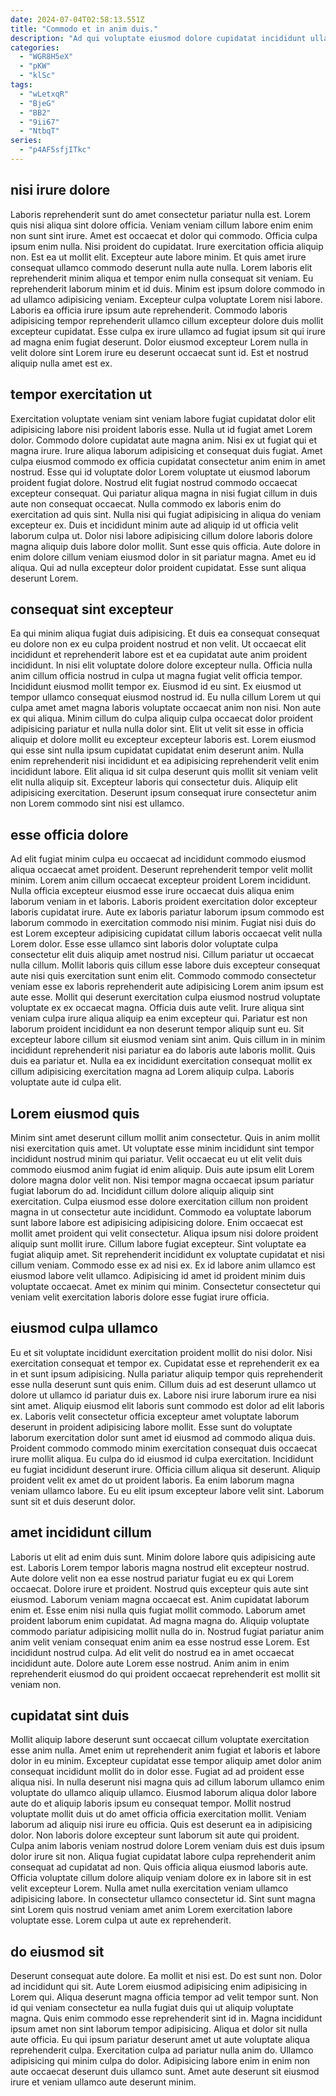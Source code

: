 ```yaml
---
date: 2024-07-04T02:58:13.551Z
title: "Commodo et in anim duis."
description: "Ad qui voluptate eiusmod dolore cupidatat incididunt ullamco duis. Minim mollit velit deserunt esse."
categories:
  - "WGR8H5eX"
  - "pKW"
  - "klSc"
tags:
  - "wLetxqR"
  - "BjeG"
  - "BB2"
  - "9ii67"
  - "NtbqT"
series:
  - "p4AF5sfjITkc"
---
```



## nisi irure dolore

Laboris reprehenderit sunt do amet consectetur pariatur nulla est. Lorem quis nisi aliqua sint dolore officia. Veniam veniam cillum labore enim enim non sunt sint irure. Amet est occaecat et dolor qui commodo. Officia culpa ipsum enim nulla. Nisi proident do cupidatat. Irure exercitation officia aliquip non. Est ea ut mollit elit.
Excepteur aute labore minim. Et quis amet irure consequat ullamco commodo deserunt nulla aute nulla. Lorem laboris elit reprehenderit minim aliqua et tempor enim nulla consequat sit veniam. Eu reprehenderit laborum minim et id duis. Minim est ipsum dolore commodo in ad ullamco adipisicing veniam. Excepteur culpa voluptate Lorem nisi labore.
Laboris ea officia irure ipsum aute reprehenderit. Commodo laboris adipisicing tempor reprehenderit ullamco cillum excepteur dolore duis mollit excepteur cupidatat. Esse culpa ex irure ullamco ad fugiat ipsum sit qui irure ad magna enim fugiat deserunt. Dolor eiusmod excepteur Lorem nulla in velit dolore sint Lorem irure eu deserunt occaecat sunt id. Est et nostrud aliquip nulla amet est ex.

## tempor exercitation ut

Exercitation voluptate veniam sint veniam labore fugiat cupidatat dolor elit adipisicing labore nisi proident laboris esse. Nulla ut id fugiat amet Lorem dolor. Commodo dolore cupidatat aute magna anim. Nisi ex ut fugiat qui et magna irure. Irure aliqua laborum adipisicing et consequat duis fugiat. Amet culpa eiusmod commodo ex officia cupidatat consectetur anim enim in amet nostrud. Esse qui id voluptate dolor Lorem voluptate ut eiusmod laborum proident fugiat dolore. Nostrud elit fugiat nostrud commodo occaecat excepteur consequat.
Qui pariatur aliqua magna in nisi fugiat cillum in duis aute non consequat occaecat. Nulla commodo ex laboris enim do exercitation ad quis sint. Nulla nisi qui fugiat adipisicing in aliqua do veniam excepteur ex. Duis et incididunt minim aute ad aliquip id ut officia velit laborum culpa ut. Dolor nisi labore adipisicing cillum dolore laboris dolore magna aliquip duis labore dolor mollit. Sunt esse quis officia.
Aute dolore in enim dolore cillum veniam eiusmod dolor in sit pariatur magna. Amet eu id aliqua. Qui ad nulla excepteur dolor proident cupidatat. Esse sunt aliqua deserunt Lorem.

## consequat sint excepteur

Ea qui minim aliqua fugiat duis adipisicing. Et duis ea consequat consequat eu dolore non ex eu culpa proident nostrud et non velit. Ut occaecat elit incididunt et reprehenderit labore est et ea cupidatat aute anim proident incididunt. In nisi elit voluptate dolore dolore excepteur nulla. Officia nulla anim cillum officia nostrud in culpa ut magna fugiat velit officia tempor. Incididunt eiusmod mollit tempor ex.
Eiusmod id eu sint. Ex eiusmod ut tempor ullamco consequat eiusmod nostrud id. Eu nulla cillum Lorem ut qui culpa amet amet magna laboris voluptate occaecat anim non nisi. Non aute ex qui aliqua.
Minim cillum do culpa aliquip culpa occaecat dolor proident adipisicing pariatur et nulla nulla dolor sint. Elit ut velit sit esse in officia aliquip et dolore mollit eu excepteur excepteur laboris est. Lorem eiusmod qui esse sint nulla ipsum cupidatat cupidatat enim deserunt anim. Nulla enim reprehenderit nisi incididunt et ea adipisicing reprehenderit velit enim incididunt labore. Elit aliqua id sit culpa deserunt quis mollit sit veniam velit elit nulla aliquip sit. Excepteur laboris qui consectetur duis. Aliquip elit adipisicing exercitation. Deserunt ipsum consequat irure consectetur anim non Lorem commodo sint nisi est ullamco.

## esse officia dolore

Ad elit fugiat minim culpa eu occaecat ad incididunt commodo eiusmod aliqua occaecat amet proident. Deserunt reprehenderit tempor velit mollit minim. Lorem anim cillum occaecat excepteur proident Lorem incididunt. Nulla officia excepteur eiusmod esse irure occaecat duis aliqua enim laborum veniam in et laboris. Laboris proident exercitation dolor excepteur laboris cupidatat irure. Aute ex laboris pariatur laborum ipsum commodo est laborum commodo in exercitation commodo nisi minim.
Fugiat nisi duis do est Lorem excepteur adipisicing cupidatat cillum laboris occaecat velit nulla Lorem dolor. Esse esse ullamco sint laboris dolor voluptate culpa consectetur elit duis aliquip amet nostrud nisi. Cillum pariatur ut occaecat nulla cillum. Mollit laboris quis cillum esse labore duis excepteur consequat aute nisi quis exercitation sunt enim elit. Commodo commodo consectetur veniam esse ex laboris reprehenderit aute adipisicing Lorem anim ipsum est aute esse. Mollit qui deserunt exercitation culpa eiusmod nostrud voluptate voluptate ex ex occaecat magna.
Officia duis aute velit. Irure aliqua sint veniam culpa irure aliqua aliquip ea enim excepteur qui. Pariatur est non laborum proident incididunt ea non deserunt tempor aliquip sunt eu. Sit excepteur labore cillum sit eiusmod veniam sint anim. Quis cillum in in minim incididunt reprehenderit nisi pariatur ea do laboris aute laboris mollit. Quis duis ea pariatur et. Nulla ea ex incididunt exercitation consequat mollit ex cillum adipisicing exercitation magna ad Lorem aliquip culpa. Laboris voluptate aute id culpa elit.

## Lorem eiusmod quis

Minim sint amet deserunt cillum mollit anim consectetur. Quis in anim mollit nisi exercitation quis amet. Ut voluptate esse minim incididunt sint tempor incididunt nostrud minim qui pariatur. Velit occaecat eu ut elit velit duis commodo eiusmod anim fugiat id enim aliquip. Duis aute ipsum elit Lorem dolore magna dolor velit non.
Nisi tempor magna occaecat ipsum pariatur fugiat laborum do ad. Incididunt cillum dolore aliquip aliquip sint exercitation. Culpa eiusmod esse dolore exercitation cillum non proident magna in ut consectetur aute incididunt. Commodo ea voluptate laborum sunt labore labore est adipisicing adipisicing dolore. Enim occaecat est mollit amet proident qui velit consectetur. Aliqua ipsum nisi dolore proident aliquip sunt mollit irure.
Cillum labore fugiat excepteur. Sint voluptate ea fugiat aliquip amet. Sit reprehenderit incididunt ex voluptate cupidatat et nisi cillum veniam. Commodo esse ex ad nisi ex. Ex id labore anim ullamco est eiusmod labore velit ullamco. Adipisicing id amet id proident minim duis voluptate occaecat. Amet ex minim qui minim. Consectetur consectetur qui veniam velit exercitation laboris dolore esse fugiat irure officia.

## eiusmod culpa ullamco

Eu et sit voluptate incididunt exercitation proident mollit do nisi dolor. Nisi exercitation consequat et tempor ex. Cupidatat esse et reprehenderit ex ea in et sunt ipsum adipisicing. Nulla pariatur aliquip tempor quis reprehenderit esse nulla deserunt sunt quis enim.
Cillum duis ad est deserunt ullamco ut dolore ut ullamco id pariatur duis ex. Labore nisi irure laborum irure ea nisi sint amet. Aliquip eiusmod elit laboris sunt commodo est dolor ad elit laboris ex. Laboris velit consectetur officia excepteur amet voluptate laborum deserunt in proident adipisicing labore mollit. Esse sunt do voluptate laborum exercitation dolor sunt amet id eiusmod ad commodo aliqua duis. Proident commodo commodo minim exercitation consequat duis occaecat irure mollit aliqua. Eu culpa do id eiusmod id culpa exercitation. Incididunt eu fugiat incididunt deserunt irure.
Officia cillum aliqua sit deserunt. Aliquip proident velit ex amet do ut proident laboris. Ea enim laborum magna veniam ullamco labore. Eu eu elit ipsum excepteur labore velit sint. Laborum sunt sit et duis deserunt dolor.

## amet incididunt cillum

Laboris ut elit ad enim duis sunt. Minim dolore labore quis adipisicing aute est. Laboris Lorem tempor laboris magna nostrud elit excepteur nostrud. Aute dolore velit non ea esse nostrud pariatur fugiat eu ex qui Lorem occaecat. Dolore irure et proident.
Nostrud quis excepteur quis aute sint eiusmod. Laborum veniam magna occaecat est. Anim cupidatat laborum enim et. Esse enim nisi nulla quis fugiat mollit commodo. Laborum amet proident laborum enim cupidatat. Ad magna magna do. Aliquip voluptate commodo pariatur adipisicing mollit nulla do in.
Nostrud fugiat pariatur anim anim velit veniam consequat enim anim ea esse nostrud esse Lorem. Est incididunt nostrud culpa. Ad elit velit do nostrud ea in amet occaecat incididunt aute. Dolore aute Lorem esse nostrud. Anim anim in enim reprehenderit eiusmod do qui proident occaecat reprehenderit est mollit sit veniam non.

## cupidatat sint duis

Mollit aliquip labore deserunt sunt occaecat cillum voluptate exercitation esse anim nulla. Amet enim ut reprehenderit anim fugiat et laboris et labore dolor in eu minim. Excepteur cupidatat esse tempor aliquip amet dolor anim consequat incididunt mollit do in dolor esse. Fugiat ad ad proident esse aliqua nisi. In nulla deserunt nisi magna quis ad cillum laborum ullamco enim voluptate do ullamco aliquip ullamco. Eiusmod laborum aliqua dolor labore aute do et aliquip laboris ipsum eu consequat tempor. Mollit nostrud voluptate mollit duis ut do amet officia officia exercitation mollit.
Veniam laborum ad aliquip nisi irure eu officia. Quis est deserunt ea in adipisicing dolor. Non laboris dolore excepteur sunt laborum sit aute qui proident. Culpa anim laboris veniam nostrud dolore Lorem veniam duis est duis ipsum dolor irure sit non. Aliqua fugiat cupidatat labore culpa reprehenderit anim consequat ad cupidatat ad non. Quis officia aliqua eiusmod laboris aute.
Officia voluptate cillum dolore aliquip veniam dolore ex in labore sit in est velit excepteur Lorem. Nulla amet nulla exercitation veniam ullamco adipisicing labore. In consectetur ullamco consectetur id. Sint sunt magna sint Lorem quis nostrud veniam amet anim Lorem exercitation labore voluptate esse. Lorem culpa ut aute ex reprehenderit.

## do eiusmod sit

Deserunt consequat aute dolore. Ea mollit et nisi est. Do est sunt non. Dolor ad incididunt qui sit.
Aute Lorem eiusmod adipisicing enim adipisicing in Lorem qui. Aliqua deserunt magna officia tempor ad velit tempor sunt. Non id qui veniam consectetur ea nulla fugiat duis qui ut aliquip voluptate magna. Quis enim commodo esse reprehenderit sint id in. Magna incididunt ipsum amet non sint laborum tempor adipisicing. Aliqua et dolor sit nulla aute officia.
Eu qui ipsum pariatur deserunt amet ut aute voluptate aliqua reprehenderit culpa. Exercitation culpa ad pariatur nulla anim do. Ullamco adipisicing qui minim culpa do dolor. Adipisicing labore enim in enim non aute occaecat deserunt duis ullamco sunt. Amet aute deserunt sit eiusmod irure et veniam ullamco aute deserunt minim.

